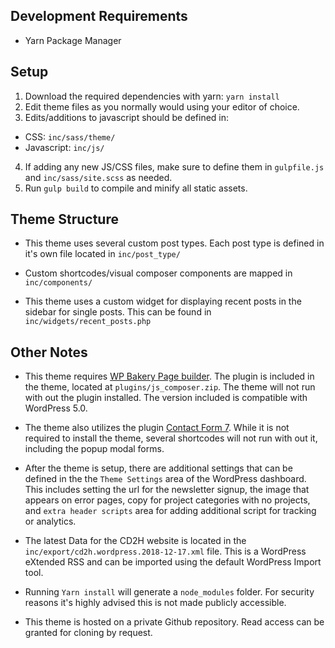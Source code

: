 ## Development Requirements
* Yarn Package Manager

## Setup
1. Download the required dependencies with yarn: `yarn install`
2. Edit theme files as you normally would using your editor of choice.
3. Edits/additions to javascript should be defined in:
  * CSS: `inc/sass/theme/`
  * Javascript: `inc/js/`
4. If adding any new JS/CSS files, make sure to define them in `gulpfile.js` and `inc/sass/site.scss` as needed.
5. Run `gulp build` to compile and minify all static assets.

## Theme Structure
* This theme uses several custom post types. Each post type is defined in it's own file located in `inc/post_type/`

* Custom shortcodes/visual composer components are mapped in `inc/components/`

* This theme uses a custom widget for displaying recent posts in the sidebar for single posts. This can be found in `inc/widgets/recent_posts.php`

## Other Notes
* This theme requires [WP Bakery Page builder](https://wpbakery.com/). The plugin is included in the theme, located at `plugins/js_composer.zip`. The theme will not run with out the plugin installed. The version included is compatible with WordPress 5.0.

* The theme also utilizes the plugin [Contact Form 7](https://wordpress.org/plugins/contact-form-7/). While it is not required to install the theme, several shortcodes will not run with out it, including the popup modal forms.

* After the theme is setup, there are additional settings that can be defined in the the `Theme Settings` area of the WordPress dashboard. This includes setting the url for the newsletter signup, the image that appears on error pages, copy for project categories with no projects, and `extra header scripts` area for adding additional script for tracking or analytics.

* The latest Data for the CD2H website is located in the `inc/export/cd2h.wordpress.2018-12-17.xml` file. This is a WordPress eXtended RSS and can be imported using the default WordPress Import tool.

* Running `Yarn install` will generate a `node_modules` folder. For security reasons it's highly advised this is not made publicly accessible.

* This theme is hosted on a private Github repository. Read access can be granted for cloning by request. 
